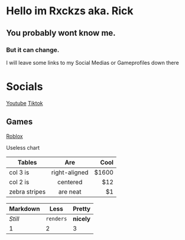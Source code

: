 # Hello im Rxckzs aka. Rick
## You probably wont know me.
### But it can change.

I will leave some links to my Social Medias or Gameprofiles down there

Socials
======
[Youtube](https://www.youtube.com/@rxckblx)
[Tiktok](https://www.tiktok.com/@.frenter)




Games
------
[Roblox](https://www.roblox.com/users/1922879507/profile)




Useless chart

| Tables        | Are           | Cool  |
| ------------- |:-------------:| -----:|
| col 3 is      | right-aligned | $1600 |
| col 2 is      | centered      |   $12 |
| zebra stripes | are neat      |    $1 |


Markdown | Less | Pretty
--- | --- | ---
*Still* | `renders` | **nicely**
1 | 2 | 3
